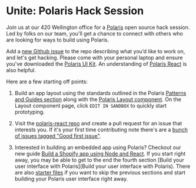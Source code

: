 # Unite: Polaris Hack Session

Join us at our 420 Wellington office for a [Polaris](https://polaris.shopify.com/) open source hack session. Led by folks on our team, you'll get a chance to connect with others who are looking for ways to build using Polaris.
 
Add a [new Github issue](https://github.com/Shopify/unite_hack_session/issues/new) to the repo describing what you’d like to work on, and let's get hacking. Please come with your personal laptop and ensure you've downloaded the [Polaris UI Kit](https://polaris.shopify.com/resources/polaris-ui-kit#navigation). An understanding of [Polaris React](https://github.com/Shopify/polaris-react) is also helpful.

Here are a few starting off points:

1. Build an app layout using the standards outlined in the Polaris [Patterns and Guides section](https://polaris.shopify.com/patterns-and-guides/layout#navigation) along with the [Polaris Layout component](https://polaris.shopify.com/components/structure/layout#navigation). On the Layout component page, click `EDIT IN SANDBOX` to quickly start prototyping.

2. Visit the [polaris-react repo](https://github.com/shopify/polaris-react) and create a pull request for an issue that interests you. If it's your first time contributing note there's are a [bunch of issues tagged "Good first issue"](https://github.com/shopify/polaris-react/issues?q=is%3Aissue+is%3Aopen+sort%3Aupdated-desc+label%3A%22Good+first+issue%22).

3. Interested in building an embedded app using Polaris? Checkout our new guide [Build a Shopify app using Node and React](https://developers.shopify.com/tutorials/build-a-shopify-app-with-node-and-react). If you start right away, you may be able to get to the end the fourth section [Build your user interface with Polaris](Build your user interface with Polaris). There are also [starter files](https://github.com/Shopify/shopify-demo-app-node-react/tree/build-your-user-interface-with-polaris-starter-files) if you want to skip the previous sections and start building your Polaris user interface right away.
